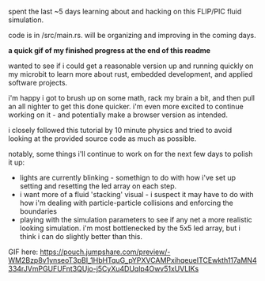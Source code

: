 spent the last ~5 days learning about and hacking on this FLIP/PIC fluid simulation.

code is in /src/main.rs. will be organizing and improving in the coming days.

**a quick gif of my finished progress at the end of this readme**

wanted to see if i could get a reasonable version up and running quickly on my microbit to learn more about rust, embedded development, and applied software projects.

i'm happy i got to brush up on some math, rack my brain a bit, and then pull an all nighter to get this done quicker. i'm even more excited to continue working on it - and potentially make a browser version as intended.

i closely followed this tutorial by 10 minute physics and tried to avoid looking at the provided source code as much as possible. 

notably, some things i'll continue to work on for the next few days to polish it up:
- lights are currently blinking - somethign to do with how i've set up setting and resetting the led array on each step. 
- i want more of a fluid 'stacking' visual - i suspect it may have to do with how i'm dealing with particle-particle collisions and enforcing the boundaries
- playing with the simulation parameters to see if any net a more realistic looking simulation. i'm most bottlenecked by the 5x5 led array, but i think i can do slightly better than this.

GIF here:
https://pouch.jumpshare.com/preview/-WM2Bzp8v1ynseoT3pBI_1HbHTquG_pYPXVCAMPxihqeueITCEwkth117aMN4334rJVmPGUFUFnt3QUjo-j5CyXu4DUqlp4Owv51xUVLIKs